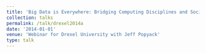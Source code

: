 ```yaml
---
title: 'Big Data is Everywhere: Bridging Computing Disciplines and Society'
collection: talks
permalink: /talk/drexel2014a
date: '2014-01-01'
venue: 'Webinar for Drexel University with Jeff Popyack'
type: talk
---
```


